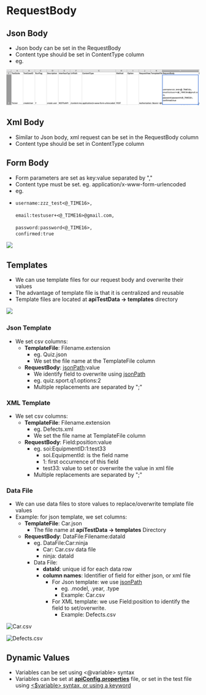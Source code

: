 # RequestBody

## Json Body

* Json body can be set in the RequestBody
* Content type should be set in ContentType column
* eg. 

![](../../.gitbook/assets/image%20%2849%29.png)

## Xml Body

* Similar to Json body, xml request can be set in the RequestBody column
* Content type should be set in ContentType column

## Form Body

* Form parameters are set as key:value separated by ","
* Content type must be set. eg. application/x-www-form-urlencoded
* eg.
* ```text
  username:zzz_test<@_TIME16>,

  email:testuser+<@_TIME16>@gmail.com,

  password:password<@_TIME16>,
  confirmed:true
  ```

![](../../.gitbook/assets/image%20%281%29.png)

## Templates

* We can use template files for our request body and overwrite their values
* The advantage of template file is that it is centralized and reusable
* Template files are located at **apiTestData -&gt; templates** directory

![](../../.gitbook/assets/image%20%2898%29.png)

### Json Template

* We set csv columns:
  * **TemplateFile**:  Filename.extension
    * eg. Quiz.json
    * We set the file name at the TemplateFile column
  * **RequestBody**: [jsonPath](https://docs.autonomx.io/service-level-testing/interface/rest-api/json-path):value
    * We identify field to overwrite using [jsonPath](https://docs.autonomx.io/service-level-testing/interface/rest-api/json-path)
    * eg. quiz.sport.q1.options:2
    * Multiple replacements are separated by ";"

### XML Template

* We set csv columns:
  * **TemplateFile**: Filename.extension
    * eg. Defects.xml
    * We set the file name at TemplateFile column
  * **RequestBody**: Field:position:value
    * eg. soi:EquipmentID:1:test33
      * soi.EquipmentId: is the field name
      * 1: first occurrence of this field 
      * test33: value to set or overwrite the value in xml file
    * Multiple replacements are separated by ";"

### Data File

* We can use data files to store values to replace/overwrite template file values
* Example: for json template, we set columns:
  * **TemplateFile**: Car.json
    * The file name at **apiTestData -&gt; templates** Directory
  * **RequestBody**: DataFile:Filename:dataId
    * eg. DataFile:Car:ninja
      * Car: Car.csv data file
      * ninja: dataId
    * Data File:
      * **dataId**: unique id for each data row
      * **column names**: Identifier of field for either json, or xml file
        * For Json template: we use  [jsonPath](https://docs.autonomx.io/service-level-testing/interface/rest-api/json-path)
          * eg. .model, .year, .type
          * Example: Car.csv
        * For XML template: we use Field:position to identify the field to set/overwrite. 
          * Example: Defects.csv

![Car.csv](../../.gitbook/assets/image%20%2811%29.png)

![Defects.csv](../../.gitbook/assets/image%20%2812%29.png)

## Dynamic Values

* Variables can be set using &lt;@variable&gt; syntax
* Variables can be set at [**apiConfig.properties**](https://docs.autonomx.io/configuration/apiconfig) file, or set in the test file using [&lt;$variable&gt; syntax, or using a keyword](https://docs.autonomx.io/service-level-testing/features/configuration#storing-values)

